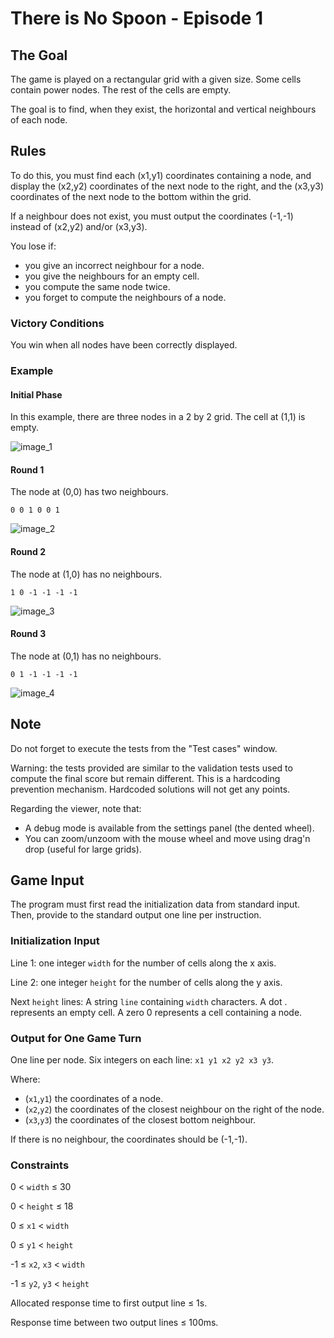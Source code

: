 # There is No Spoon - Episode 1

## The Goal

The game is played on a rectangular grid with a given size. Some cells contain power nodes. The rest of the cells are empty.

The goal is to find, when they exist, the horizontal and vertical neighbours of each node.

## Rules

To do this, you must find each (x1,y1) coordinates containing a node, and display the (x2,y2) coordinates of the next node to the right, and the (x3,y3) coordinates of the next node to the bottom within the grid.

If a neighbour does not exist, you must output the coordinates (-1,-1) instead of (x2,y2) and/or (x3,y3).

You lose if:
- you give an incorrect neighbour for a node.
- you give the neighbours for an empty cell.
- you compute the same node twice.
- you forget to compute the neighbours of a node.

### Victory Conditions

You win when all nodes have been correctly displayed.

### Example

#### Initial Phase

In this example, there are three nodes in a 2 by 2 grid. The cell at (1,1) is empty.

![image_1](https://cdn-games.codingame.com/no-spoon-game/example/0.png)

#### Round 1

The node at (0,0) has two neighbours.

`0 0 1 0 0 1`

![image_2](https://cdn-games.codingame.com/no-spoon-game/example/1.png)

#### Round 2

The node at (1,0) has no neighbours.

`1 0 -1 -1 -1 -1`

![image_3](https://cdn-games.codingame.com/no-spoon-game/example/2.png)

#### Round 3

The node at (0,1) has no neighbours.

`0 1 -1 -1 -1 -1`

![image_4](https://cdn-games.codingame.com/no-spoon-game/example/3.png)

## Note

Do not forget to execute the tests from the "Test cases" window.

Warning: the tests provided are similar to the validation tests used to compute the final score but remain different. This is a hardcoding prevention mechanism. Hardcoded solutions will not get any points.

Regarding the viewer, note that:
- A debug mode is available from the settings panel (the dented wheel).
- You can zoom/unzoom with the mouse wheel and move using drag'n drop (useful for large grids).

## Game Input

The program must first read the initialization data from standard input. Then, provide to the standard output one line per instruction.

### Initialization Input

Line 1: one integer `width` for the number of cells along the x axis.

Line 2: one integer `height` for the number of cells along the y axis.

Next `height` lines: A string `line` containing `width` characters. A dot . represents an empty cell. A zero 0 represents a cell containing a node.

### Output for One Game Turn

One line per node. Six integers on each line: `x1 y1 x2 y2 x3 y3`.

Where:
- (`x1`,`y1`) the coordinates of a node.
- (`x2`,`y2`) the coordinates of the closest neighbour on the right of the node.
- (`x3`,`y3`) the coordinates of the closest bottom neighbour.

If there is no neighbour, the coordinates should be (-1,-1).

### Constraints

0 < `width` ≤ 30

0 < `height` ≤ 18

0 ≤ `x1` < `width`

0 ≤ `y1` < `height`

-1 ≤ `x2`, `x3` < `width`

-1 ≤ `y2`, `y3` < `height`

Allocated response time to first output line ≤ 1s.

Response time between two output lines ≤ 100ms.
